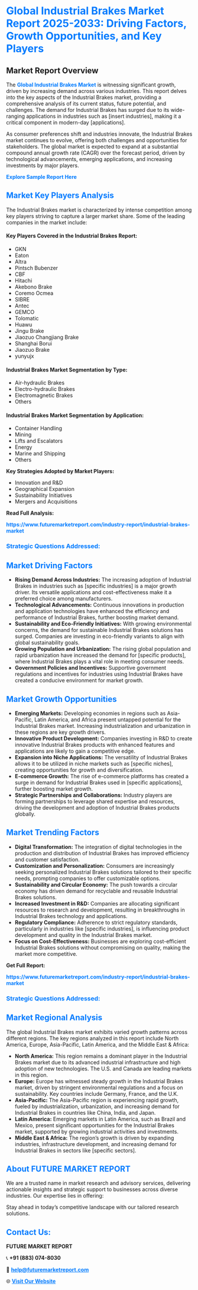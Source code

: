 <h1 style="color: #007BFF;">Global Industrial Brakes Market Report 2025-2033: Driving Factors, Growth Opportunities, and Key Players</h1>

<section id="overview">
<h2>Market Report Overview</h2>
<p>The <a href="https://www.futuremarketreport.com/industry-report/industrial-brakes-market" style="color: #007BFF; text-decoration: none;"><strong>Global Industrial Brakes Market</strong></a> is witnessing significant growth, driven by increasing demand across various industries. This report delves into the key aspects of the Industrial Brakes market, providing a comprehensive analysis of its current status, future potential, and challenges. The demand for Industrial Brakes has surged due to its wide-ranging applications in industries such as [insert industries], making it a critical component in modern-day [applications].</p>
<p>As consumer preferences shift and industries innovate, the Industrial Brakes market continues to evolve, offering both challenges and opportunities for stakeholders. The global market is expected to expand at a substantial compound annual growth rate (CAGR) over the forecast period, driven by technological advancements, emerging applications, and increasing investments by major players.</p>
</section>

<section id="overview">
<p><a href="https://www.futuremarketreport.com/request-sample/reportId=86111" style="color: #007BFF; text-decoration: none;"><strong>Explore Sample Report Here</strong></a></p>
</section>

<section id="key-players">
<h2 style="color: #007BFF;">Market Key Players Analysis</h2>
<p>The Industrial Brakes market is characterized by intense competition among key players striving to capture a larger market share. Some of the leading companies in the market include:</p>
<h4>Key Players Covered in the Industrial Brakes Report:</h4>
<ul><li>GKN</li><li>Eaton</li><li>Altra</li><li>Pintsch Bubenzer</li><li>CBF</li><li>Hitachi</li><li>Akebono Brake</li><li>Coremo Ocmea</li><li>SIBRE</li><li>Antec</li><li>GEMCO</li><li>Tolomatic</li><li>Huawu</li><li>Jingu Brake</li><li>Jiaozuo Changjiang Brake</li><li>Shanghai Borui</li><li>Jiaozuo Brake</li><li>yunyujx</li></ul>
<h4>Industrial Brakes Market Segmentation by Type:</h4>
<ul><li>Air-hydraulic Brakes</li><li>Electro-hydraulic Brakes</li><li>Electromagnetic Brakes</li><li>Others</li></ul>

<h4>Industrial Brakes Market Segmentation by Application:</h4>
<ul><li>Container Handling</li><li>Mining</li><li>Lifts and Escalators</li><li>Energy</li><li>Marine and Shipping</li><li>Others</li></ul>
<p><strong>Key Strategies Adopted by Market Players:</strong></p>
<ul>
<li>Innovation and R&D</li>
<li>Geographical Expansion</li>
<li>Sustainability Initiatives</li>
<li>Mergers and Acquisitions</li>
</ul>
</section>

<section>
<p><strong>Read Full Analysis: </strong></p><a href="https://www.futuremarketreport.com/industry-report/industrial-brakes-market" style="color: #007BFF; text-decoration: none;"><strong>https://www.futuremarketreport.com/industry-report/industrial-brakes-market</strong></a>
<h3 style="color: #007BFF;">Strategic Questions Addressed:</h3>
</section>

<section id="driving-factors">
<h2 style="color: #007BFF;">Market Driving Factors</h2>
<ul>
<li><strong>Rising Demand Across Industries:</strong> The increasing adoption of Industrial Brakes in industries such as [specific industries] is a major growth driver. Its versatile applications and cost-effectiveness make it a preferred choice among manufacturers.</li>
<li><strong>Technological Advancements:</strong> Continuous innovations in production and application technologies have enhanced the efficiency and performance of Industrial Brakes, further boosting market demand.</li>
<li><strong>Sustainability and Eco-Friendly Initiatives:</strong> With growing environmental concerns, the demand for sustainable Industrial Brakes solutions has surged. Companies are investing in eco-friendly variants to align with global sustainability goals.</li>
<li><strong>Growing Population and Urbanization:</strong> The rising global population and rapid urbanization have increased the demand for [specific products], where Industrial Brakes plays a vital role in meeting consumer needs.</li>
<li><strong>Government Policies and Incentives:</strong> Supportive government regulations and incentives for industries using Industrial Brakes have created a conducive environment for market growth.</li>
</ul>
</section>

<section id="growth-opportunities">
<h2 style="color: #007BFF;">Market Growth Opportunities</h2>
<ul>
<li><strong>Emerging Markets:</strong> Developing economies in regions such as Asia-Pacific, Latin America, and Africa present untapped potential for the Industrial Brakes market. Increasing industrialization and urbanization in these regions are key growth drivers.</li>
<li><strong>Innovative Product Development:</strong> Companies investing in R&D to create innovative Industrial Brakes products with enhanced features and applications are likely to gain a competitive edge.</li>
<li><strong>Expansion into Niche Applications:</strong> The versatility of Industrial Brakes allows it to be utilized in niche markets such as [specific niches], creating opportunities for growth and diversification.</li>
<li><strong>E-commerce Growth:</strong> The rise of e-commerce platforms has created a surge in demand for Industrial Brakes used in [specific applications], further boosting market growth.</li>
<li><strong>Strategic Partnerships and Collaborations:</strong> Industry players are forming partnerships to leverage shared expertise and resources, driving the development and adoption of Industrial Brakes products globally.</li>
</ul>
</section>

<section id="trending-factors">
<h2 style="color: #007BFF;">Market Trending Factors</h2>
<ul>
<li><strong>Digital Transformation:</strong> The integration of digital technologies in the production and distribution of Industrial Brakes has improved efficiency and customer satisfaction.</li>
<li><strong>Customization and Personalization:</strong> Consumers are increasingly seeking personalized Industrial Brakes solutions tailored to their specific needs, prompting companies to offer customizable options.</li>
<li><strong>Sustainability and Circular Economy:</strong> The push towards a circular economy has driven demand for recyclable and reusable Industrial Brakes solutions.</li>
<li><strong>Increased Investment in R&D:</strong> Companies are allocating significant resources to research and development, resulting in breakthroughs in Industrial Brakes technology and applications.</li>
<li><strong>Regulatory Compliance:</strong> Adherence to strict regulatory standards, particularly in industries like [specific industries], is influencing product development and quality in the Industrial Brakes market.</li>
<li><strong>Focus on Cost-Effectiveness:</strong> Businesses are exploring cost-efficient Industrial Brakes solutions without compromising on quality, making the market more competitive.</li>
</ul>
</section>

<section>
<p><strong>Get Full Report: </strong></p><a href="https://www.futuremarketreport.com/industry-report/industrial-brakes-market" style="color: #007BFF; text-decoration: none;"><strong>https://www.futuremarketreport.com/industry-report/industrial-brakes-market</strong></a>
<h3 style="color: #007BFF;">Strategic Questions Addressed:</h3>
</section>


<section id="regional-analysis">
<h2 style="color: #007BFF;">Market Regional Analysis</h2>
<p>The global Industrial Brakes market exhibits varied growth patterns across different regions. The key regions analyzed in this report include North America, Europe, Asia-Pacific, Latin America, and the Middle East & Africa:</p>
<ul>
<li><strong>North America:</strong> This region remains a dominant player in the Industrial Brakes market due to its advanced industrial infrastructure and high adoption of new technologies. The U.S. and Canada are leading markets in this region.</li>
<li><strong>Europe:</strong> Europe has witnessed steady growth in the Industrial Brakes market, driven by stringent environmental regulations and a focus on sustainability. Key countries include Germany, France, and the U.K.</li>
<li><strong>Asia-Pacific:</strong> The Asia-Pacific region is experiencing rapid growth, fueled by industrialization, urbanization, and increasing demand for Industrial Brakes in countries like China, India, and Japan.</li>
<li><strong>Latin America:</strong> Emerging markets in Latin America, such as Brazil and Mexico, present significant opportunities for the Industrial Brakes market, supported by growing industrial activities and investments.</li>
<li><strong>Middle East & Africa:</strong> The region’s growth is driven by expanding industries, infrastructure development, and increasing demand for Industrial Brakes in sectors like [specific sectors].</li>
</ul>
</section>

<footer>
<h2 style="color: #007BFF;">About FUTURE MARKET REPORT</h2>
<p>We are a trusted name in market research and advisory services, delivering actionable insights and strategic support to businesses across diverse industries. Our expertise lies in offering:</p>

<p>Stay ahead in today’s competitive landscape with our tailored research solutions.</p>

<h2 style="color: #007BFF;">Contact Us:</h2>
<p><strong>FUTURE MARKET REPORT</strong></p>
<p>📞 <strong>+91 (883) 074-8030</strong></p>
<p>📧 <strong><a href="mailto:help@futuremarketreport.com" style="color: #007BFF;">help@futuremarketreport.com</a></strong></p>
<p>🌐 <strong><a href="https://www.futuremarketreport.com/" style="color: #007BFF;">Visit Our Website</a></strong></p>
</footer>
